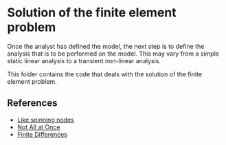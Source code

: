 # Solution of the finite element problem


Once the analyst has defined the model, the next step is to define the analysis that is to be performed on the model. This may vary from a simple static linear analysis to a transient non-linear analysis.

This folder contains the code that deals with the solution of the finite element problem.


## References

- [Like spinning nodes](https://portwooddigital.com/2021/09/19/like-spinning-nodes)
- [Not All at Once](https://portwooddigital.com/2021/10/26/not-all-at-once/)
- [Finite Differences](https://portwooddigital.com/2021/11/27/finite-differences/)

